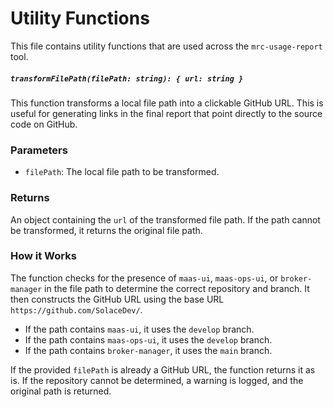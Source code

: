 # Utility Functions

This file contains utility functions that are used across the `mrc-usage-report` tool.

##### `transformFilePath(filePath: string): { url: string }`

This function transforms a local file path into a clickable GitHub URL. This is useful for generating links in the final report that point directly to the source code on GitHub.

### Parameters

- `filePath`: The local file path to be transformed.

### Returns

An object containing the `url` of the transformed file path. If the path cannot be transformed, it returns the original file path.

### How it Works

The function checks for the presence of `maas-ui`, `maas-ops-ui`, or `broker-manager` in the file path to determine the correct repository and branch. It then constructs the GitHub URL using the base URL `https://github.com/SolaceDev/`.

- If the path contains `maas-ui`, it uses the `develop` branch.
- If the path contains `maas-ops-ui`, it uses the `develop` branch.
- If the path contains `broker-manager`, it uses the `main` branch.

If the provided `filePath` is already a GitHub URL, the function returns it as is. If the repository cannot be determined, a warning is logged, and the original path is returned.
